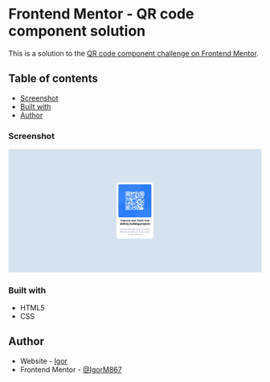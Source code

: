 # Frontend Mentor - QR code component solution

This is a solution to the [QR code component challenge on Frontend Mentor](https://www.frontendmentor.io/challenges/qr-code-component-iux_sIO_H).

## Table of contents

- [Screenshot](#screenshot)
- [Built with](#built-with)
- [Author](#author)

### Screenshot

![completed design](./screenshot.png)

### Built with

- HTML5
- CSS

## Author

- Website - [Igor](https://frontend-mentor-qrcode-component.netlify.app)
- Frontend Mentor - [@IgorM867](https://www.frontendmentor.io/profile/IgorM867)
